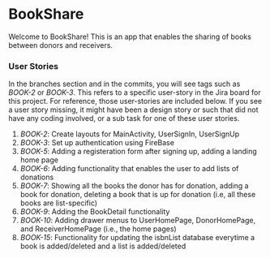 # BookShare

Welcome to BookShare! This is an app that enables the sharing of books between donors and receivers. 

### User Stories

In the branches section and in the commits, you will see tags such as *BOOK-2* or *BOOK-3*. This refers to a specific user-story in the Jira board for this project. For reference,  those user-stories are included below. If you see a user story missing, it might have been a design story or such that did not have any coding involved, or a sub task for one of these user stories. 

1. *BOOK-2*: Create layouts for MainActivity, UserSignIn, UserSignUp
2. *BOOK-3*: Set up authentication using FireBase
3. *BOOK-5*: Adding a registeration form after signing up, adding a landing home page 
4. *BOOK-6*: Adding functionality that enables the user to add lists of donations
5. *BOOK-7*: Showing all the books the donor has for donation, adding a book for donation, deleting a book that is up for donation (i.e, all these books are list-specific)
6. *BOOK-9*: Adding the BookDetail functionality
7. *BOOK-10*: Adding drawer menus to UserHomePage, DonorHomePage, and ReceiverHomePage (i.e., the home pages)
8. *BOOK-15*: Functionality for updating the isbnList database everytime a book is added/deleted and a list is added/deleted